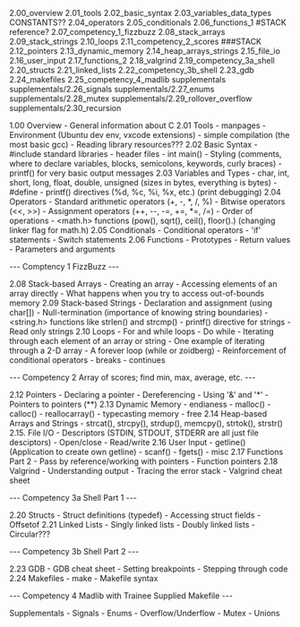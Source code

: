 2.00_overview
2.01_tools
2.02_basic_syntax
2.03_variables_data_types
CONSTANTS??
2.04_operators
2.05_conditionals
2.06_functions_1 #STACK reference?
2.07_competency_1_fizzbuzz
2.08_stack_arrays
2.09_stack_strings
2.10_loops
2.11_competency_2_scores
###STACK
2.12_pointers 
2.13_dynamic_memory
2.14_heap_arrays_strings
2.15_file_io
2.16_user_input
2.17_functions_2
2.18_valgrind
2.19_competency_3a_shell
2.20_structs
2.21_linked_lists
2.22_competency_3b_shell
2.23_gdb
2.24_makefiles
2.25_competency_4_madlib
supplementals
supplementals/2.26_signals
supplementals/2.27_enums
supplementals/2.28_mutex
supplementals/2.29_rollover_overflow
supplementals/2.30_recursion

1.00 Overview
    - General information about C
2.01 Tools
    - manpages
    - Environment (Ubuntu dev env, vxcode extensions)
    - simple compilation (the most basic gcc)
    - Reading library resources???
2.02 Basic Syntax
    - #include standard libraries
    - header files
    - int main()
    - Styling (comments, where to declare variables, blocks, semicolons, keywords, curly braces)
    - printf() for very basic output messages
2.03 Variables and Types
    - char, int, short, long, float, double, unsigned (sizes in bytes, everything is bytes)
    - #define
    - printf() directives (%d, %c, %i, %x, etc.) (print debugging)
2.04 Operators
    - Standard arithmetic operators (+, -, *, /, %)
    - Bitwise operators (<<, >>)
    - Assignment operators (++, --, -=, +=, *=, /=)
    - Order of operations
    - <math.h> functions (pow(), sqrt(), ceil(), floor().) (changing linker flag for math.h)
2.05 Conditionals
    - Conditional operators
    - 'if' statements
    - Switch statements
2.06 Functions
    - Prototypes
    - Return values
    - Parameters and arguments

--- Comptency 1 FizzBuzz ---

2.08 Stack-based Arrays
    - Creating an array
    - Accessing elements of an array directly
    - What happens when you try to access out-of-bounds memory
2.09 Stack-based Strings
    - Declaration and assignment (using char[])
    - Null-termination (importance of knowing string boundaries)
    - <string.h> functions like strlen() and strcmp()
    - printf() directive for strings
    - Read only strings
2.10 Loops
    - For and while loops
    - Do while
    - Iterating through each element of an array or string
        - One example of iterating through a 2-D array
    - A forever loop (while or zoidberg)
    - Reinforcement of conditional operators
    - breaks
    - continues

--- Competency 2 Array of scores; find min, max, average, etc. ---

2.12 Pointers
    - Declaring a pointer
    - Dereferencing
    - Using '&' and '*'
    - Pointers to pointers (**)
2.13 Dynamic Memory
    - endianess
    - malloc()
    - calloc()
    - reallocarray()
    - typecasting memory
    - free
2.14 Heap-based Arrays and Strings
    - strcat(), strcpy(), strdup(), memcpy(), strtok(), strstr()
2.15. File I/O
    - Descriptors (STDIN, STDOUT, STDERR are all just file desciptors)
    - Open/close
    - Read/write
2.16 User Input
    - getline() (Application to create own getline)
    - scanf()
    - fgets()
    - misc
2.17 Functions Part 2
    - Pass by reference/working with pointers
    - Function pointers
2.18 Valgrind
    - Understanding output
    - Tracing the error stack
    - Valgrind cheat sheet

--- Competency 3a Shell Part 1 ---

2.20 Structs
    - Struct definitions (typedef)
    - Accessing struct fields
    - Offsetof
2.21 Linked Lists
    - Singly linked lists
    - Doubly linked lists
    - Circular???

--- Competency 3b Shell Part 2 ---

2.23 GDB
    - GDB cheat sheet
    - Setting breakpoints
    - Stepping through code
2.24 Makefiles
    - make
    - Makefile syntax

--- Competency 4 Madlib with Trainee Supplied Makefile ---

Supplementals
    - Signals
    - Enums
    - Overflow/Underflow
    - Mutex
    - Unions